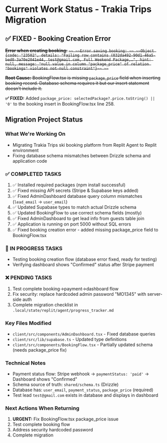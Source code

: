 # Current Work Status - Trakia Trips Migration

## ✅ FIXED - Booking Creation Error
~~**Error when creating booking:**~~
~~```~~
~~Error saving booking: ~~
~~Object {code: "23502", details: "Failing row contains (032da492-90d1-46a5-bed0-3a70e2041e44, test@gmail.com, Full Weekend Package,…", hint: null, message: "null value in column "package_price" of relation "bookings" violates not-null constraint"}~~
~~```~~

~~**Root Cause:** BookingFlow.tsx is missing `package_price` field when inserting booking record. Database schema requires it but our insert statement doesn't include it.~~

**✅ FIXED:** Added `package_price: selectedPackage?.price.toString() || '0'` to the booking insert in BookingFlow.tsx line 258.

## Migration Project Status

### What We're Working On
- Migrating Trakia Trips ski booking platform from Replit Agent to Replit environment
- Fixing database schema mismatches between Drizzle schema and application code

### ✅ COMPLETED TASKS
1. ✅ Installed required packages (npm install successful)
2. ✅ Fixed missing API secrets (Stripe & Supabase keys added)
3. ✅ Fixed AdminDashboard database query column mismatches (`lead_email` → `user_email`)
4. ✅ Updated Supabase types to match actual Drizzle schema
5. ✅ Updated BookingFlow to use correct schema fields (mostly)
6. ✅ Fixed AdminDashboard to get lead info from guests table join
7. ✅ Application is running on port 5000 without SQL errors
8. ✅ Fixed booking creation error - added missing package_price field to BookingFlow.tsx

### 🔄 IN PROGRESS TASKS
- Testing booking creation flow (database error fixed, ready for testing)
- Verifying dashboard shows "Confirmed" status after Stripe payment

### ❌ PENDING TASKS
1. Test complete booking→payment→dashboard flow
2. Fix security: replace hardcoded admin password "MO1345" with server-side auth  
3. Complete migration checklist in `.local/state/replit/agent/progress_tracker.md`

### Key Files Modified
- `client/src/components/AdminDashboard.tsx` - Fixed database queries
- `client/src/lib/supabase.ts` - Updated type definitions
- `client/src/components/BookingFlow.tsx` - Partially updated schema (needs package_price fix)

### Technical Notes
- Payment status flow: Stripe webhook → `paymentStatus: 'paid'` → Dashboard shows "Confirmed"
- Schema source of truth: `shared/schema.ts` (Drizzle)
- Database has: `user_email`, `payment_status`, `package_price` (required)
- Test lead `test@gmail.com` exists in database and displays in dashboard

### Next Actions When Returning
1. **URGENT:** Fix BookingFlow.tsx package_price issue
2. Test complete booking flow
3. Address security hardcoded password
4. Complete migration